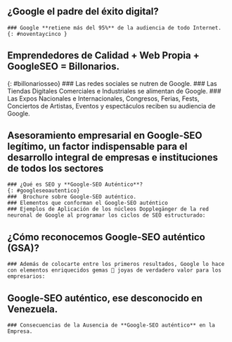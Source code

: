 ## ¿Google el padre del éxito digital?
    ### Google **retiene más del 95%** de la audiencia de todo Internet.
    {: #noventaycinco }

## Emprendedores de Calidad + Web Propia + GoogleSEO = Billonarios.
{: #billonariosseo}
    ### Las redes sociales se nutren de Google.
    ### Las Tiendas Digitales Comerciales e Industriales se alimentan de Google.
    ### Las Expos Nacionales e Internacionales, Congresos, Ferias, Fests, Conciertos de Artistas, Eventos y espectáculos reciben su audiencia de Google.

## Asesoramiento empresarial en **Google-SEO legítimo**, un factor indispensable para el desarrollo integral de **empresas e instituciones de todos los sectores**
    ### ¿Qué es SEO y **Google-SEO Auténtico**?
    {: #googleseoautentico}
    ###  Brochure sobre Google-SEO auténtico.
    ### Elementos que conforman el Google-SEO auténtico
    ### Ejemplos de Aplicación de los núcleos Dopplegänger de la red neuronal de Google al programar los ciclos de SEO estructurado:

## ¿Cómo reconocemos Google-SEO auténtico (GSA)?
    ### Además de colocarte entre los primeros resultados, Google lo hace con elementos enriquecidos gemas 💎 joyas de verdadero valor para los empresarios:

## **Google-SEO auténtico**, ese desconocido en Venezuela.
    ### Consecuencias de la Ausencia de **Google-SEO auténtico** en la Empresa.


